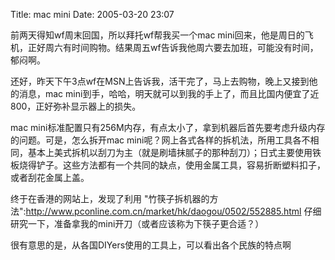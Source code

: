 Title: mac mini
Date: 2005-03-20 23:07

前两天得知wf周末回国，所以拜托wf帮我买一个mac mini回来，他是周日的飞机，正好周六有时间购物。结果周五wf告诉我他周六要去加班，可能没有时间，郁闷啊。

还好，昨天下午3点wf在MSN上告诉我，活干完了，马上去购物，晚上又接到他的消息，mac mini到手，哈哈，明天就可以到我的手上了，而且比国内便宜了近800，正好弥补显示器上的损失。

mac mini标准配置只有256M内存，有点太小了，拿到机器后首先要考虑升级内存的问题。可是，怎么拆开mac mini呢？网上各式各样的拆机法，所用工具各不相同，基本上美式拆机以刮刀为主（就是刷墙抹腻子的那种刮刀）；日式主要使用铁板烧得铲子。这些方法都有一个共同的缺点，使用金属工具，容易折断塑料扣子，或者刮花金属上盖。

终于在香港的网站上，发现了利用 "竹筷子拆机器的方法":http://www.pconline.com.cn/market/hk/daogou/0502/552885.html 仔细研究一下，准备拿我的mini开刀（或者应该称为下筷子更合适？）

很有意思的是，从各国DIYers使用的工具上，可以看出各个民族的特点啊